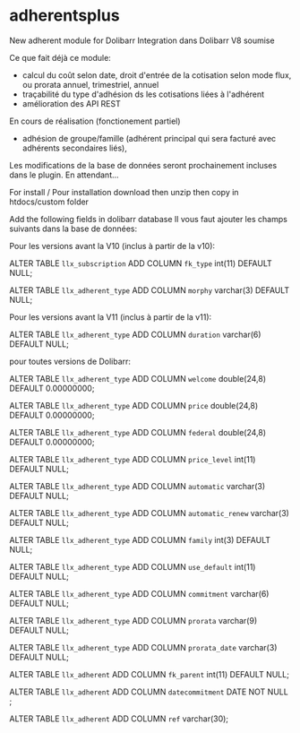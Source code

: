 # adherentsplus
New adherent module for Dolibarr
Integration dans Dolibarr V8 soumise

Ce que fait déjà ce module:
- calcul du coût selon date, droit d'entrée de la cotisation selon mode flux, ou prorata annuel, trimestriel, annuel
- traçabilité du type d'adhésion ds les cotisations liées à l'adhérent
- amélioration des API REST

En cours de réalisation (fonctionement partiel)
- adhésion de groupe/famille (adhérent principal qui sera facturé avec adhérents secondaires liés), 

Les modifications de la base de données seront prochainement incluses dans le plugin. En attendant...

For install / Pour installation
download then unzip then copy in htdocs/custom folder

Add the following fields in dolibarr database
Il vous faut ajouter les champs suivants dans la base de données:

Pour les versions avant la V10 (inclus à partir de la v10):

 ALTER TABLE `llx_subscription` ADD COLUMN `fk_type` int(11) DEFAULT NULL;
 
 ALTER TABLE `llx_adherent_type` ADD COLUMN `morphy` varchar(3) DEFAULT NULL;
 
Pour les versions avant la V11 (inclus à partir de la v11):

 ALTER TABLE `llx_adherent_type` ADD COLUMN `duration` varchar(6) DEFAULT NULL;

pour toutes versions de Dolibarr:

 ALTER TABLE `llx_adherent_type` ADD COLUMN `welcome` double(24,8) DEFAULT 0.00000000;
 
 ALTER TABLE `llx_adherent_type` ADD COLUMN `price` double(24,8) DEFAULT 0.00000000;
 
 ALTER TABLE `llx_adherent_type` ADD COLUMN `federal` double(24,8) DEFAULT 0.00000000;
 
 ALTER TABLE `llx_adherent_type` ADD COLUMN `price_level` int(11) DEFAULT NULL;
 
 ALTER TABLE `llx_adherent_type` ADD COLUMN `automatic` varchar(3) DEFAULT NULL;
 
 ALTER TABLE `llx_adherent_type` ADD COLUMN `automatic_renew` varchar(3)   DEFAULT NULL;
 
 ALTER TABLE `llx_adherent_type` ADD COLUMN `family` int(3)   DEFAULT NULL;
 
 ALTER TABLE `llx_adherent_type` ADD COLUMN `use_default` int(11) DEFAULT NULL;
 
 ALTER TABLE `llx_adherent_type` ADD COLUMN `commitment` varchar(6)   DEFAULT NULL;
 
 ALTER TABLE `llx_adherent_type` ADD COLUMN `prorata` varchar(9) DEFAULT NULL;
 
  ALTER TABLE `llx_adherent_type` ADD COLUMN `prorata_date` varchar(3) DEFAULT NULL;
 
 ALTER TABLE `llx_adherent` ADD COLUMN `fk_parent` int(11) DEFAULT NULL;

 ALTER TABLE `llx_adherent` ADD COLUMN `datecommitment` DATE NOT NULL ;

 ALTER TABLE `llx_adherent` ADD COLUMN `ref` varchar(30);
